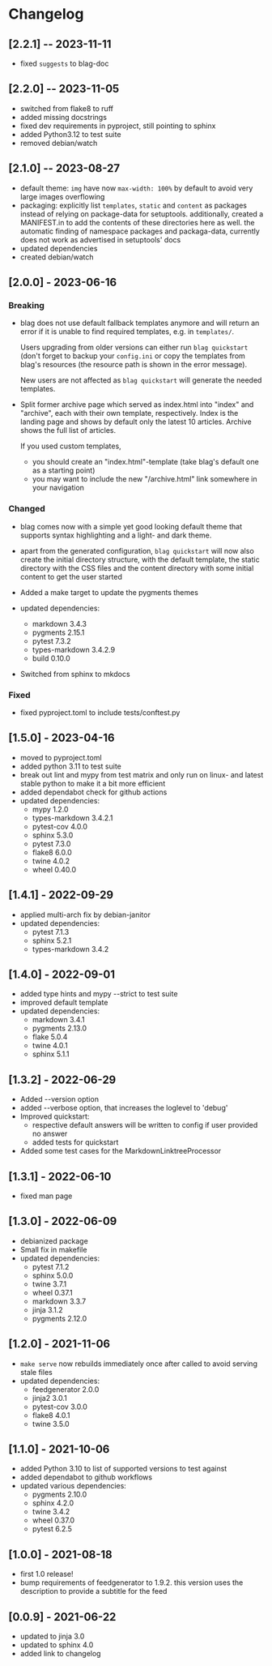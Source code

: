 # Changelog

## [2.2.1] -- 2023-11-11

* fixed `suggests` to blag-doc

## [2.2.0] -- 2023-11-05

* switched from flake8 to ruff
* added missing docstrings
* fixed dev requirements in pyproject, still pointing to sphinx
* added Python3.12 to test suite
* removed debian/watch

## [2.1.0] -- 2023-08-27

* default theme: `img` have now `max-width: 100%` by default to avoid very
  large images overflowing
* packaging: explicitly list `templates`, `static` and `content` as packages
  instead of relying on package-data for setuptools. additionally, created a
  MANIFEST.in to add the contents of these directories here as well. the
  automatic finding of namespace packages and packaga-data, currently does not
  work as advertised in setuptools' docs
* updated dependencies
* created debian/watch

## [2.0.0] - 2023-06-16

### Breaking

* blag does not use default fallback templates anymore and will return an error
  if it is unable to find required templates, e.g. in `templates/`.

  Users upgrading from older versions can either run `blag quickstart` (don't
  forget to backup your `config.ini` or copy the templates from blag's
  resources (the resource path is shown in the error message).

  New users are not affected as `blag quickstart` will generate the needed
  templates.

* Split former archive page which served as index.html into "index" and
  "archive", each with their own template, respectively. Index is the landing
  page and shows by default only the latest 10 articles. Archive shows the full
  list of articles.

  If you used custom templates,
    * you should create an "index.html"-template (take blag's default one as a
      starting point)
    * you may want to include the new "/archive.html" link somewhere in your
      navigation

### Changed

* blag comes now with a simple yet good looking default theme that supports
  syntax highlighting and a light- and dark theme.

* apart from the generated configuration, `blag quickstart` will now also
  create the initial directory structure, with the default template, the static
  directory with the CSS files and the content directory with some initial
  content to get the user started

* Added a make target to update the pygments themes

* updated dependencies:
  * markdown 3.4.3
  * pygments 2.15.1
  * pytest 7.3.2
  * types-markdown 3.4.2.9
  * build 0.10.0

* Switched from sphinx to mkdocs

### Fixed

* fixed pyproject.toml to include tests/conftest.py


## [1.5.0] - 2023-04-16

* moved to pyproject.toml
* added python 3.11 to test suite
* break out lint and mypy from test matrix and only run on linux- and latest
  stable python to make it a bit more efficient
* added dependabot check for github actions
* updated dependencies:
  * mypy 1.2.0
  * types-markdown 3.4.2.1
  * pytest-cov 4.0.0
  * sphinx 5.3.0
  * pytest 7.3.0
  * flake8 6.0.0
  * twine 4.0.2
  * wheel 0.40.0

## [1.4.1] - 2022-09-29

* applied multi-arch fix by debian-janitor
* updated dependencies:
  * pytest 7.1.3
  * sphinx 5.2.1
  * types-markdown 3.4.2

## [1.4.0] - 2022-09-01

* added type hints and mypy --strict to test suite
* improved default template
* updated dependencies:
  * markdown 3.4.1
  * pygments 2.13.0
  * flake 5.0.4
  * twine 4.0.1
  * sphinx 5.1.1

## [1.3.2] - 2022-06-29

* Added --version option
* added --verbose option, that increases the loglevel to 'debug'
* Improved quickstart:
  * respective default answers will be written to config if user provided no
    answer
  * added tests for quickstart
* Added some test cases for the MarkdownLinktreeProcessor

## [1.3.1] - 2022-06-10

* fixed man page

## [1.3.0] - 2022-06-09

* debianized package
* Small fix in makefile
* updated dependencies:
  * pytest 7.1.2
  * sphinx 5.0.0
  * twine 3.7.1
  * wheel 0.37.1
  * markdown 3.3.7
  * jinja 3.1.2
  * pygments 2.12.0

## [1.2.0] - 2021-11-06

* `make serve` now rebuilds immediately once after called to avoid serving
  stale files
* updated dependencies:
  * feedgenerator 2.0.0
  * jinja2 3.0.1
  * pytest-cov 3.0.0
  * flake8 4.0.1
  * twine 3.5.0

## [1.1.0] - 2021-10-06

* added Python 3.10 to list of supported versions to test against
* added dependabot to github workflows
* updated various dependencies:
  * pygments 2.10.0
  * sphinx 4.2.0
  * twine 3.4.2
  * wheel 0.37.0
  * pytest 6.2.5

## [1.0.0] - 2021-08-18

* first 1.0 release!
* bump requirements of feedgenerator to 1.9.2. this version uses the
  description to provide a subtitle for the feed

## [0.0.9] - 2021-06-22

* updated to jinja 3.0
* updated to sphinx 4.0
* added link to changelog
